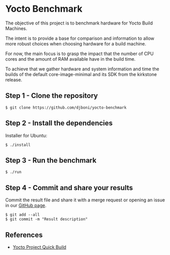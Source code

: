 # Yocto Benchmark

The objective of this project is to benchmark hardware for Yocto Build
Machines.

The intent is to provide a base for comparison and information to allow
more robust choices when choosing hardware for a build machine.

For now, the main focus is to grasp the impact that the number of CPU
cores and the amount of RAM available have in the build time.

To achieve that we gather hardware and system information and time the
builds of the default core-image-minimal and its SDK from the kirkstone
release.

## Step 1 - Clone the repository

```console
$ git clone https://github.com/djboni/yocto-benchmark
```

## Step 2 - Install the dependencies

Installer for Ubuntu:

```console
$ ./install
```

## Step 3 - Run the benchmark

```console
$ ./run
```

## Step 4 - Commit and share your results

Commit the result file and share it with a merge request or opening an
issue in our [GitHub page](https://github.com/djboni/yocto-benchmark).

```console
$ git add --all
$ git commit -m "Result description"
```

## References

- [Yocto Project Quick Build](https://docs.yoctoproject.org/brief-yoctoprojectqs/index.html)
